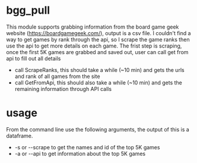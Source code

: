 # bgg_pull
This module supports grabbing information from the board game geek website (https://boardgamegeek.com/),
output is a csv file.  I couldn't find a way to get games by rank through the api, so I scrape the game ranks
then use the api to get more details on each game.  The frist step is scraping, once the first 5K games are
grabbed and saved out, user can call get from api to fill out all details

- call ScrapeRanks, this should take a while (~10 min) and gets the urls and rank of all games from the site
- call GetFromApi, this should also take a while (~10 min) and gets the remaining information through API calls

# usage
From the command line use the following arguments, the output of this is a dataframe.

- -s or --scrape to get the names and id of the top 5K games
- -a or --api to get information about the top 5K games